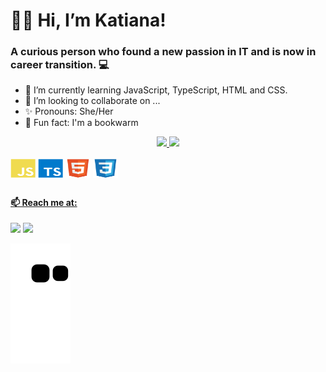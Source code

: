 # 👋🏼 Hi, I’m Katiana!

### A curious person who found a new passion in IT and is now in career transition. 💻

- 🌱 I’m currently learning JavaScript, TypeScript, HTML and CSS.
- 💞️ I’m looking to collaborate on ...
- ✨ Pronouns: She/Her
- 👀 Fun fact: I'm a bookwarm

<div style="display: inline_block" align="center">
  <a href="https://github.com/KatianaXavier">
  <img height="180em" src="https://github-readme-stats.vercel.app/api username=KatianaXavier&show_icons=true&theme=radical&include_all_commits=true&count_private=true"/>
  <img height="180em" src="https://github-readme-stats.vercel.app/api/top-langs/?username=KatianaXavier&layout=compact&langs_count=7&theme=radical"/>
</div>

<div style="display: inline-block" align="center"><br>
  <img align="center" alt="Kati-Js" height="30" width="40" src="https://raw.githubusercontent.com/devicons/devicon/master/icons/javascript/javascript-plain.svg">
  <img align="center" alt="Kati-Ts" height="30" width="40" src="https://raw.githubusercontent.com/devicons/devicon/master/icons/typescript/typescript-plain.svg">
  <img align="center" alt="Kati-HTML" height="30" width="40" src="https://raw.githubusercontent.com/devicons/devicon/master/icons/html5/html5-original.svg">
  <img align="center" alt="Kati-CSS" height="30" width="40" src="https://raw.githubusercontent.com/devicons/devicon/master/icons/css3/css3-original.svg">
</div>
  
 ##
 
#### 📫 Reach me at:
 
<div> 
  <a href = "mailto:katianaxavierb@gmail.com"><img src="https://img.shields.io/badge/Gmail-D14836?style=for-the-badge&logo=gmail&logoColor=white" target="_blank"></a>
  <a href="https://www.linkedin.com/in/katianaxavier"><img src="https://img.shields.io/badge/LinkedIn-0077B5?style=for-the-badge&logo=linkedin&logoColor=white" target="_blank"></a> 
 
  ![Snake animation](https://github.com/KatianaXavier/KatianaXavier/blob/output/github-contribution-grid-snake.svg)
 
</div>


